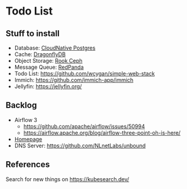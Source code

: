 # Todo List

## Stuff to install

- Database: [CloudNative Postgres](https://cloudnative-pg.io/documentation/1.26/installation_upgrade/)
- Cache: [DragonflyDB](https://www.dragonflydb.io/docs/managing-dragonfly/operator/installation)
- Object Storage: [Rook Ceph](https://rook.io/docs/rook/latest-release/Getting-Started/intro/)
- Message Queue: [RedPanda](https://docs.redpanda.com/current/deploy/deployment-option/self-hosted/kubernetes/get-started-dev/)
- Todo List: https://github.com/wcygan/simple-web-stack
- Immich: https://github.com/immich-app/immich
- Jellyfin: https://jellyfin.org/

## Backlog

- Airflow 3
  - https://github.com/apache/airflow/issues/50994
  - https://airflow.apache.org/blog/airflow-three-point-oh-is-here/
- [Homepage](https://github.com/gethomepage/homepage)
- DNS Server: https://github.com/NLnetLabs/unbound

## References

Search for new things on https://kubesearch.dev/